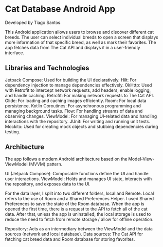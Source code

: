 #  Cat Database Android App

Developed by Tiago Santos

This Android application allows users to browse and discover different cat breeds. The user can select individual breeds
to open a screen that displays more information of that specific breed, as well as mark their favorites. 
The app fetches data from The Cat API and displays it in a user-friendly interface.


## Libraries and Technologies

Jetpack Compose: Used for building the UI declaratively.
Hilt: For dependency injection to manage dependencies effectively.
OkHttp: Used with Retrofit to intercept network requests, add headers, enable logging, and handle caching.
Retrofit: For making network requests to The Cat API.
Glide: For loading and caching images efficiently.
Room: For local data persistence.
Kotlin Coroutines: For asynchronous programming and managing background tasks.
Flow: For handling streams of data and observing changes.
ViewModel: For managing UI-related data and handling interactions with the repository.
JUnit: For writing and running unit tests.
Mockito: Used for creating mock objects and stubbing dependencies during testing.


## Architecture

The app follows a modern Android architecture based on the Model-View-ViewModel (MVVM) pattern.

UI (Jetpack Compose): Composable functions define the UI and handle user interactions.
ViewModel: Holds and manages UI state, interacts with the repository, and exposes data to the UI.

For the data layer, I split into two different folders, local and Remote.
Local refers to the use of Room and a Shared Preferences Helper. 
I used Shared Preferences to save the state of the Room database.
When the app is opened the first time, there is a request to the API to fetch all of the cat data.
After that, unless the app is uninstalled, the local storage is used to reduce 
the need to fetch from remote storage / allow for offline operation.

Repository: Acts as an intermediary between the ViewModel and the data sources (network and local database).
Data sources: The Cat API for fetching cat breed data and Room database for storing favorites.

